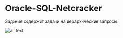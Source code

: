 # Oracle-SQL-Netcracker

Задание содержит задачи на иерархические запросы.

![alt text](https://raw.githubusercontent.com/AsyaEvloeva/Oracle-SQL-Netcracker/master/schema3.gif)
